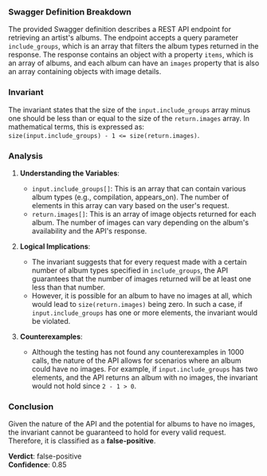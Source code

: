 ### Swagger Definition Breakdown
The provided Swagger definition describes a REST API endpoint for retrieving an artist's albums. The endpoint accepts a query parameter `include_groups`, which is an array that filters the album types returned in the response. The response contains an object with a property `items`, which is an array of albums, and each album can have an `images` property that is also an array containing objects with image details.

### Invariant
The invariant states that the size of the `input.include_groups` array minus one should be less than or equal to the size of the `return.images` array. In mathematical terms, this is expressed as:  
`size(input.include_groups) - 1 <= size(return.images)`.

### Analysis
1. **Understanding the Variables**:  
   - `input.include_groups[]`: This is an array that can contain various album types (e.g., compilation, appears_on). The number of elements in this array can vary based on the user's request.
   - `return.images[]`: This is an array of image objects returned for each album. The number of images can vary depending on the album's availability and the API's response.

2. **Logical Implications**:  
   - The invariant suggests that for every request made with a certain number of album types specified in `include_groups`, the API guarantees that the number of images returned will be at least one less than that number. 
   - However, it is possible for an album to have no images at all, which would lead to `size(return.images)` being zero. In such a case, if `input.include_groups` has one or more elements, the invariant would be violated.

3. **Counterexamples**:  
   - Although the testing has not found any counterexamples in 1000 calls, the nature of the API allows for scenarios where an album could have no images. For example, if `input.include_groups` has two elements, and the API returns an album with no images, the invariant would not hold since `2 - 1 > 0`.

### Conclusion
Given the nature of the API and the potential for albums to have no images, the invariant cannot be guaranteed to hold for every valid request. Therefore, it is classified as a **false-positive**. 

**Verdict**: false-positive  
**Confidence**: 0.85
